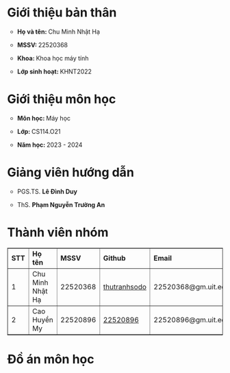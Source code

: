 <h1><b>Giới thiệu bản thân</b></h1>
<ul style="list-style-type: circle">
  <li><p><b>Họ và tên: </b> Chu Minh Nhật Hạ</p></li>
  <li><p><b>MSSV: </b> 22520368</p></li>
  <li><p><b>Khoa: </b> Khoa học máy tính</p></li>
  <li><p><b>Lớp sinh hoạt: </b> KHNT2022</p></li>
</ul>

<h1><b>Giới thiệu môn học</b></h1>
<ul style="list-style-type: circle">
  <li><p><b>Môn học: </b> Máy học</p></li>
  <li><p><b>Lớp: </b> CS114.O21</p></li>
  <li><p><b>Năm học: </b> 2023 - 2024</p></li>
</ul>
<h1><b>Giảng viên hướng dẫn</b></h1>
<ul style="list-style-type: circle">
  <li><p>PGS.TS. <b>Lê Đình Duy</b></p></li>
  <li><p>ThS. <b>Phạm Nguyễn Trường An</b></p></li>
</ul>
<h1><b>Thành viên nhóm</b></h1>
<table border="1">
  <tr>
    <td><b>STT</b></td>
    <td><b>Họ tên</b></td>
    <td><b>MSSV</b></td>
    <td><b>Github</b></td>
    <td><b>Email</b></td>
  </tr>
  <tr>
    <td>1</td>
    <td>Chu Minh Nhật Hạ</td>
    <td>22520368</td>
    <td><a href="https://github.com/thutranhsodo" title="thutranhsodo">thutranhsodo</a></td>
    <td><a>22520368@gm.uit.edu.vn</a></td>
  </tr>
  <tr>
    <td>2</td>
    <td>Cao Huyền My</td>
    <td>22520896</td>
    <td><a href="https://github.com/22520896" title="22520896">22520896</a></td>
    <td><a>22520896@gm.uit.edu.vn</a></td>
  </tr>
</table>
<h1><b>Đồ án môn học</b></h1>
